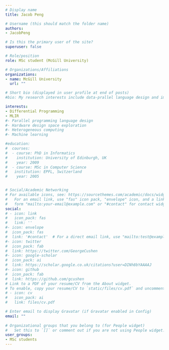 ```yaml
---
# Display name
title: Jacob Peng

# Username (this should match the folder name)
authors:
- JacobPeng

# Is this the primary user of the site?
superuser: false

# Role/position
role: MSc student (McGill University)

# Organizations/Affiliations
organizations:
- name: McGill University
  url: ""

# Short bio (displayed in user profile at end of posts)
#bio: My research interests include data-prallel language design and implementation, high-level code generation and optimisation for parallel hardware (e.g. GPU, FPGAs), architecture design space exploration, and the use of machine-learning techniques applied to all these topics. 

interests:
- Differential Programming
- MLIR
#- Parallel programming language design
#- Hardware design space exploration
#- Heterogeneous computing
#- Machine learning

#education:
#  courses:
#  - course: PhD in Informatics
#    institution: University of Edinburgh, UK
#    year: 2009
#  - course: MSc in Computer Science
#   institution: EPFL, Switzerland
#    year: 2005


# Social/Academic Networking
# For available icons, see: https://sourcethemes.com/academic/docs/widgets/#icons
#   For an email link, use "fas" icon pack, "envelope" icon, and a link in the
#   form "mailto:your-email@example.com" or "#contact" for contact widget.
social:
# - icon: link
#   icon_pack: fas
#   link: ''
#- icon: envelope
#  icon_pack: fas
#  link: '#contact'  # For a direct email link, use "mailto:test@example.org".
#- icon: twitter
#  icon_pack: fab
#  link: https://twitter.com/GeorgeCushen
#- icon: google-scholar
#  icon_pack: ai
#  link: https://scholar.google.co.uk/citations?user=DINh8bYAAAAJ
#- icon: github
#  icon_pack: fab
#  link: https://github.com/gcushen
# Link to a PDF of your resume/CV from the About widget.
# To enable, copy your resume/CV to `static/files/cv.pdf` and uncomment the lines below.  
# - icon: cv
#   icon_pack: ai
#   link: files/cv.pdf

# Enter email to display Gravatar (if Gravatar enabled in Config)
email: ""
  
# Organizational groups that you belong to (for People widget)
#   Set this to `[]` or comment out if you are not using People widget.  
user_groups:
- MSc students
---
```


